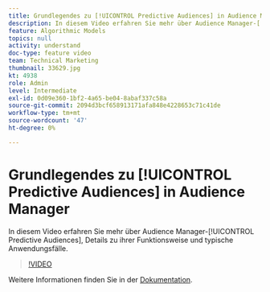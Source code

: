 ```yaml
---
title: Grundlegendes zu [!UICONTROL Predictive Audiences] in Audience Manager
description: In diesem Video erfahren Sie mehr über Audience Manager-[!UICONTROL Predictive Audiences], Details zu ihrer Funktionsweise und typische Anwendungsfälle.
feature: Algorithmic Models
topics: null
activity: understand
doc-type: feature video
team: Technical Marketing
thumbnail: 33629.jpg
kt: 4938
role: Admin
level: Intermediate
exl-id: 0d09e360-1bf2-4a65-be04-8abaf337c58a
source-git-commit: 2094d3bcf658913171afa848e4228653c71c41de
workflow-type: tm+mt
source-wordcount: '47'
ht-degree: 0%

---
```


# Grundlegendes zu [!UICONTROL Predictive Audiences] in Audience Manager

In diesem Video erfahren Sie mehr über Audience Manager-[!UICONTROL Predictive Audiences], Details zu ihrer Funktionsweise und typische Anwendungsfälle.

>[!VIDEO](https://video.tv.adobe.com/v/33629/?quality=12)

Weitere Informationen finden Sie in der [Dokumentation](https://experienceleague.adobe.com/docs/audience-manager/user-guide/features/algorithmic-models/predictive-audiences/predictive-audiences.html).
